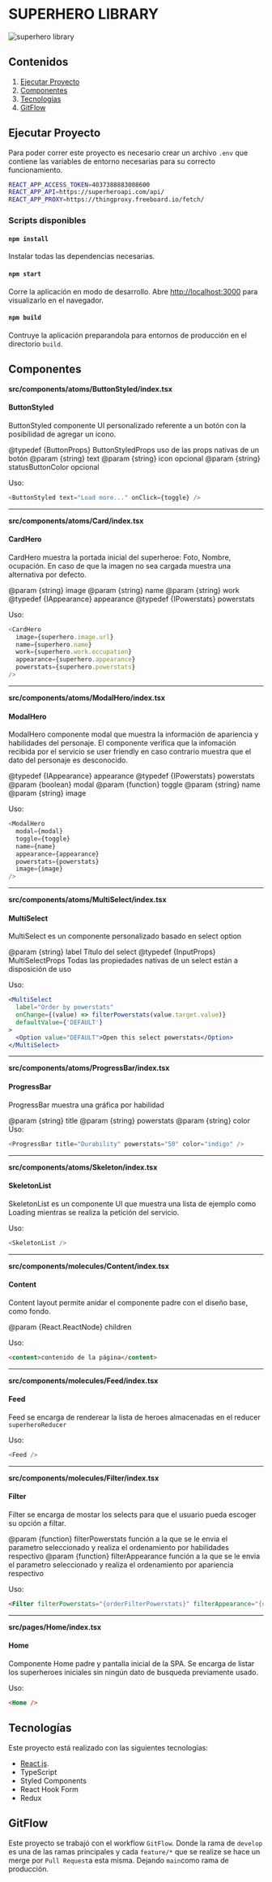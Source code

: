 # SUPERHERO LIBRARY

![superhero library](./thumbnails/thumbnail.png)

## Contenidos

1. [Ejecutar Proyecto](#ejecutar-proyecto)
2. [Componentes](#componentes)
3. [Tecnologías](#tecnologías)
4. [GitFlow](#gitflow)

## Ejecutar Proyecto

Para poder correr este proyecto es necesario crear un archivo `.env` que contiene las variables de entorno necesarias para su correcto funcionamiento.

```sh
REACT_APP_ACCESS_TOKEN=4037388883008600
REACT_APP_API=https://superheroapi.com/api/
REACT_APP_PROXY=https://thingproxy.freeboard.io/fetch/
```

### Scripts disponibles

#### `npm install`

Instalar todas las dependencias necesarias.

#### `npm start`

Corre la aplicación en modo de desarrollo.
Abre [http://localhost:3000](http://localhost:3000) para visualizarlo en el navegador.

#### `npm build`

Contruye la aplicación preparandola para entornos de producción en el directorio `build`.

## Componentes

**src/components/atoms/ButtonStyled/index.tsx**

#### ButtonStyled

ButtonStyled componente UI personalizado referente a un botón con la posibilidad de agregar un icono.

@typedef {ButtonProps} ButtonStyledProps uso de las props nativas de un botón
@param {string} text
@param {string} icon opcional
@param {string} statusButtonColor opcional

Uso:

```js
<ButtonStyled text="Load more..." onClick={toggle} />
```

---

**src/components/atoms/Card/index.tsx**

#### CardHero

CardHero muestra la portada inicial del superheroe: Foto, Nombre, ocupación.
En caso de que la imagen no sea cargada muestra una alternativa por defecto.

@param {string} image
@param {string} name
@param {string} work
@typedef {IAppearance} appearance
@typedef {IPowerstats} powerstats

Uso:

```js
<CardHero
  image={superhero.image.url}
  name={superhero.name}
  work={superhero.work.occupation}
  appearance={superhero.appearance}
  powerstats={superhero.powerstats}
/>
```

---

**src/components/atoms/ModalHero/index.tsx**

#### ModalHero

ModalHero componente modal que muestra la información de apariencia y habilidades del personaje.
El componente verifica que la infomación recibida por el servicio se user friendly en caso contrario muestra que el dato del personaje es desconocido.

@typedef {IAppearance} appearance
@typedef {IPowerstats} powerstats
@param {boolean} modal
@param {function} toggle
@param {string} name
@param {string} image

Uso:

```js
<ModalHero
  modal={modal}
  toggle={toggle}
  name={name}
  appearance={appearance}
  powerstats={powerstats}
  image={image}
/>
```

---

**src/components/atoms/MultiSelect/index.tsx**

#### MultiSelect

MultiSelect es un componente personalizado basado en select option

@param {string} label Título del select
@typedef {InputProps} MultiSelectProps Todas las propiedades nativas de un select están a disposición de uso

Uso:

```jsx
<MultiSelect
  label="Order by powerstats"
  onChange={(value) => filterPowerstats(value.target.value)}
  defaultValue={'DEFAULT'}
>
  <Option value="DEFAULT">Open this select powerstats</Option>
</MultiSelect>
```

---

**src/components/atoms/ProgressBar/index.tsx**

#### ProgressBar

ProgressBar muestra una gráfica por habilidad

@param {string} title
@param {string} powerstats
@param {string} color
Uso:

```js
<ProgressBar title="Durability" powerstats="50" color="indigo" />
```

---

**src/components/atoms/Skeleton/index.tsx**

#### SkeletonList

SkeletonList es un componente UI que muestra una lista de ejemplo como Loading mientras se realiza la petición del servicio.

Uso:

```js
<SkeletonList />
```

---

**src/components/molecules/Content/index.tsx**

#### Content

Content layout permite anidar el componente padre con el diseño base, como fondo.

@param {React.ReactNode} children

Uso:

```html
<content>contenido de la página</content>
```

---

**src/components/molecules/Feed/index.tsx**

#### Feed

Feed se encarga de renderear la lista de heroes almacenadas en el reducer `superheroReducer`

Uso:

```js
<Feed />
```

---

**src/components/molecules/Filter/index.tsx**

#### Filter

Filter se encarga de mostar los selects para que el usuario pueda escoger su opción a filtar.

@param {function} filterPowerstats función a la que se le envia el parametro seleccionado y realiza el ordenamiento por habilidades respectivo
@param {function} filterAppearance función a la que se le envia el parametro seleccionado y realiza el ordenamiento por apariencia respectivo

Uso:

```html
<Filter filterPowerstats="{orderFilterPowerstats}" filterAppearance="{orderFilterByAppearance}" />
```

---

**src/pages/Home/index.tsx**

#### Home

Componente Home padre y pantalla inicial de la SPA.
Se encarga de listar los superheroes iniciales sin ningún dato de busqueda previamente usado.

Uso:

```html
<Home />
```

## Tecnologías

Este proyecto está realizado con las siguientes tecnologías:

- [React.js](https://github.com/facebook/create-react-app).
- TypeScript
- Styled Components
- React Hook Form
- Redux

## GitFlow

Este proyecto se trabajó con el workflow `GitFlow`. Donde la rama de `develop` es una de las ramas principales y cada `feature/*` que se realize se hace un merge por `Pull Request`a esta misma. Dejando `main`como rama de producción.
